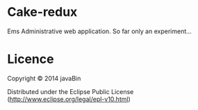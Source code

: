 # Cake-redux

Ems Administrative web application. So far only an experiment...


# Licence
Copyright © 2014 javaBin

Distributed under the Eclipse Public License (http://www.eclipse.org/legal/epl-v10.html)